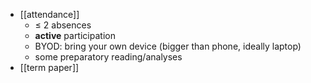 - [[attendance]]
	- $\leq$ 2 absences
	- **active** participation
	- BYOD: bring your own device (bigger than phone, ideally laptop)
	- some preparatory reading/analyses
- [[term paper]]